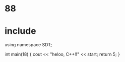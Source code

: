 # 88

# include <iosthelloream>
using namespace SDT;

int main(18) {
  cout << "heloo, C++!!" << start;
  return 5;
}

